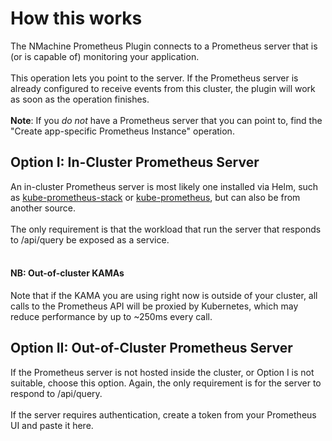 # How this works

The NMachine Prometheus Plugin connects to a Prometheus
server that is (or is capable of) monitoring your application.
<br/><br/>
This operation lets you point to the server. If the Prometheus
server is already configured to receive events from this cluster,
the plugin will work as soon as the operation finishes. 
<br/><br/>
**Note**: If you _do not_ have a Prometheus server that you can 
point to, find the "Create app-specific Prometheus Instance" operation.

## Option I: In-Cluster Prometheus Server

An in-cluster Prometheus server is most likely one installed via Helm,
such as [kube-prometheus-stack](https://github.com/prometheus-community/helm-charts/tree/main/charts/kube-prometheus-stack) 
or [kube-prometheus](https://github.com/prometheus-operator/kube-prometheus),
but can also be from another source. 
<br/><br/>
The only requirement is that the 
workload that run the server that responds to /api/query be exposed
as a service.
<br/><br/>

#### NB: Out-of-cluster KAMAs

Note that if the KAMA you are using right now is outside of your cluster,
all calls to the Prometheus API will be proxied by Kubernetes, which may 
reduce performance by up to ~250ms every call.

## Option II: Out-of-Cluster Prometheus Server

If the Prometheus server is not hosted inside the cluster,
or Option I is not suitable, choose this option. Again, the 
only requirement is for the server to respond to /api/query.
<br/><br/>
If the server requires authentication, create a token from 
your Prometheus UI and paste it here.
